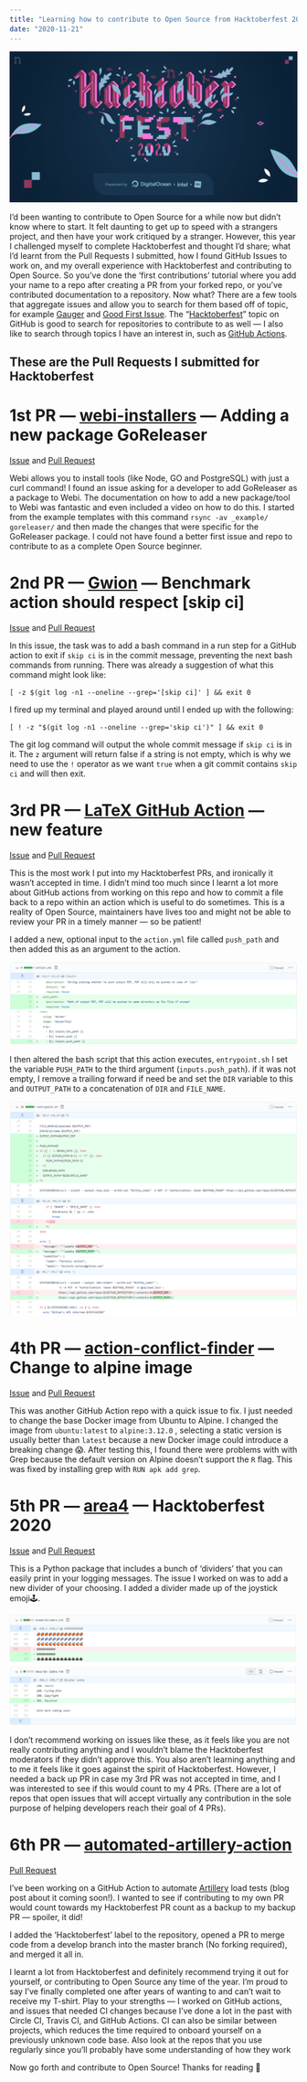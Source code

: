```yaml
---
title: "Learning how to contribute to Open Source from Hacktoberfest 2020"
date: "2020-11-21"
---
```


![Johnny Five](./7-hacktoberfest.png)

I’d been wanting to contribute to Open Source for a while now but didn’t know where to start. It felt daunting to get up to speed with a strangers project, and then have your work critiqued by a stranger. However, this year I challenged myself to complete Hacktoberfest and thought I’d share; what I’d learnt from the Pull Requests I submitted, how I found GitHub Issues to work on, and my overall experience with Hacktoberfest and contributing to Open Source.
So you’ve done the ‘first contributions’ tutorial where you add your name to a repo after creating a PR from your forked repo, or you’ve contributed documentation to a repository. Now what?
There are a few tools that aggregate issues and allow you to search for them based off of topic, for example [Gauger](https://gauger.io/contrib/) and [Good First Issue](https://goodfirstissue.dev/).
The “[Hacktoberfest](https://github.com/topics/hacktoberfest)” topic on GitHub is good to search for repositories to contribute to as well — I also like to search through topics I have an interest in, such as [GitHub Actions](https://github.com/topics/continuous-integration).

## These are the Pull Requests I submitted for Hacktoberfest
# 1st PR — [webi-installers](https://github.com/webinstall/webi-installers) — Adding a new package GoReleaser
[Issue](https://github.com/webinstall/webi-installers/issues/122) and [Pull Request](https://github.com/webinstall/webi-installers/pull/140)

Webi allows you to install tools (like Node, GO and PostgreSQL) with just a curl command! I found an issue asking for a developer to add GoReleaser as a package to Webi. The documentation on how to add a new package/tool to Webi was fantastic and even included a video on how to do this.
I started from the example templates with this command `rsync -av _example/ goreleaser/` and then made the changes that were specific for the GoReleaser package.
I could not have found a better first issue and repo to contribute to as a complete Open Source beginner.

# 2nd PR — [Gwion](https://github.com/Gwion/Gwion) — Benchmark action should respect [skip ci]
[Issue](https://github.com/Gwion/Gwion/issues/209) and [Pull Request](https://github.com/Gwion/Gwion/pull/212)

In this issue, the task was to add a bash command in a run step for a GitHub action to exit if `skip ci` is in the commit message, preventing the next bash commands from running.
There was already a suggestion of what this command might look like:
```
[ -z $(git log -n1 --oneline --grep='[skip ci]' ] && exit 0
```
I fired up my terminal and played around until I ended up with the following:
```
[ ! -z "$(git log -n1 --oneline --grep='skip ci')" ] && exit 0
```
The git log command will output the whole commit message if `skip ci` is in it. The `z` argument will return false if a string is not empty, which is why we need to use the `!` operator as we want `true` when a git commit contains `skip ci` and will then exit.

# 3rd PR — [LaTeX GitHub Action](https://github.com/vinay0410/tectonic-action) — new feature
[Issue](https://github.com/vinay0410/tectonic-action/issues/7) and [Pull Request](https://github.com/vinay0410/tectonic-action/pull/8)

This is the most work I put into my Hacktoberfest PRs, and ironically it wasn’t accepted in time. I didn’t mind too much since I learnt a lot more about GitHub actions from working on this repo and how to commit a file back to a repo within an action which is useful to do sometimes.
This is a reality of Open Source, maintainers have lives too and might not be able to review your PR in a timely manner — so be patient!

I added a new, optional input to the `action.yml` file called `push_path` and then added this as an argument to the action.

![GitHub Action](./7-action.png)

I then altered the bash script that this action executes, `entrypoint.sh`
I set the variable `PUSH_PATH` to the third argument (`inputs.push_path`). if it was not empty, I remove a trailing forward if need be and set the `DIR` variable to this and `OUTPUT_PATH` to a concatenation of `DIR` and `FILE_NAME`.

![Docker entrypoint.sh](./7-entrypoint.png)

# 4th PR — [action-conflict-finder](https://github.com/olivernybroe/action-conflict-finder) — Change to alpine image
[Issue](https://github.com/olivernybroe/action-conflict-finder/issues/1) and [Pull Request](https://github.com/olivernybroe/action-conflict-finder/pull/4)

This was another GitHub Action repo with a quick issue to fix. I just needed to change the base Docker image from Ubuntu to Alpine.
I changed the image from `ubuntu:latest` to `alpine:3.12.0` , selecting a static version is usually better than `latest` because a new Docker image could introduce a breaking change 😱. After testing this, I found there were problems with with Grep because the default version on Alpine doesn’t support the `R` flag. This was fixed by installing grep with `RUN apk add grep`.

# 5th PR — [area4](https://github.com/area4lib/area4) — Hacktoberfest 2020
[Issue](https://github.com/area4lib/area4/issues/297) and [Pull Request](https://github.com/area4lib/area4/pull/311)

This is a Python package that includes a bunch of ‘dividers’ that you can easily print in your logging messages.
The issue I worked on was to add a new divider of your choosing. I added a divider made up of the joystick emoji🕹️.

![area4/dividers.txt](./7-dividers.png)

I don’t recommend working on issues like these, as it feels like you are not really contributing anything and I wouldn’t blame the Hacktoberfest moderators if they didn’t approve this. You also aren’t learning anything and to me it feels like it goes against the spirit of Hacktoberfest.
However, I needed a back up PR in case my 3rd PR was not accepted in time, and I was interested to see if this would count to my 4 PRs.
(There are a lot of repos that open issues that will accept virtually any contribution in the sole purpose of helping developers reach their goal of 4 PRs).

# 6th PR — [automated-artillery-action](https://github.com/SenorGrande/automated-artillery-action)
[Pull Request](https://github.com/SenorGrande/automated-artillery-action/pull/1)

I’ve been working on a GitHub Action to automate [Artillery](https://artillery.io/) load tests (blog post about it coming soon!). I wanted to see if contributing to my own PR would count towards my Hacktoberfest PR count as a backup to my backup PR — spoiler, it did!

I added the ‘Hacktoberfest’ label to the repository, opened a PR to merge code from a develop branch into the master branch (No forking required), and merged it all in.

I learnt a lot from Hacktoberfest and definitely recommend trying it out for yourself, or contributing to Open Source any time of the year. I’m proud to say I’ve finally completed one after years of wanting to and can’t wait to receive my T-shirt.
Play to your strengths — I worked on GitHub actions, and issues that needed CI changes because I’ve done a lot in the past with Circle CI, Travis CI, and GitHub Actions. CI can also be similar between projects, which reduces the time required to onboard yourself on a previously unknown code base.
Also look at the repos that you use regularly since you’ll probably have some understanding of how they work

Now go forth and contribute to Open Source! Thanks for reading 🤙
